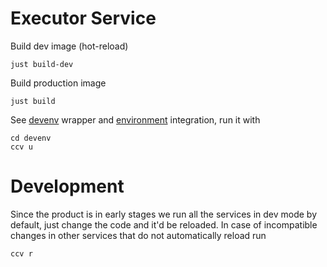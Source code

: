 # Executor Service
Build dev image (hot-reload)
```
just build-dev
```
Build production image
```
just build
```

See [devenv](../services/indexer.go) wrapper and [environment](../environment.go) integration, run it with
```
cd devenv
ccv u
```

# Development

Since the product is in early stages we run all the services in dev mode by default, just change the code and it'd be reloaded.
In case of incompatible changes in other services that do not automatically reload run
```
ccv r
```